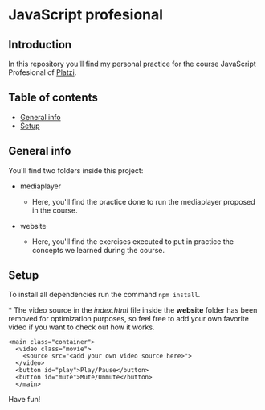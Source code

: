 # JavaScript profesional
## Introduction
In this repository you'll find my personal practice for the course JavaScript Profesional of [Platzi](https://platzi.com/clases/javascript-profesional/).

## Table of contents
* [General info](#general-info)
* [Setup](#setup)

## General info
You'll find two folders inside this project:
* mediaplayer
  * Here, you'll find the practice done to run the mediaplayer proposed in the course. 

* website
  * Here, you'll find the exercises executed to put in practice the concepts we learned during the course. 

## Setup
To install all dependencies run the command `npm install`.

\* The video source in the *index.html* file inside the **website** folder has been removed for optimization purposes, so feel free to add your own favorite video if you want to check out how it works. 

```
<main class="container">
  <video class="movie">
    <source src="<add your own video source here>">
  </video>
  <button id="play">Play/Pause</button>
  <button id="mute">Mute/Unmute</button>
  </main>
```

Have fun!
